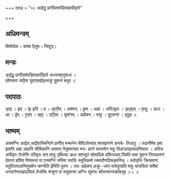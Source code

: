 +++
title = "०८ अद्येदु प्राणीदममन्निमाहापीवृतो"

+++
## अधिमन्त्रम्
विश्वेदेवाः। कवष ऐलूषः। त्रिष्टुप्।

## मन्त्रः
अ॒द्येदु॒ प्राणी॒दम॑मन्नि॒माहापी॑वृतो अधयन्मा॒तुरूधः॑ ।  
एमे॑नमाप जरि॒मा युवा॑न॒महे॑ळ॒न्वसुः॑ सु॒मना॑ बभूव ॥

## पदपाठः
अ॒द्य । इत् । ऊं॒ इति॑ । प्र । आ॒नी॒त् । अम॑मन् । इ॒मा । अहा॑ । अपि॑ऽवृतः । अ॒ध॒य॒त् । मा॒तुः । ऊधः॑ ।  
आ । ई॒म् । ए॒न॒म् । आ॒प॒ । ज॒रि॒मा । युवा॑नम् । अहे॑ळन् । वसुः॑ । सु॒ऽमनाः॑ । ब॒भू॒व॒ ॥

## भाष्यम्
अयमग्निः अद्येत् अद्यैवास्मिन्दिने प्राणीत् मन्थनेन चेष्टितोभवत् श्वसप्राणने अनचे- तिधातुः । तदानीमेव इमा इमानि अहा अहानि सौमिकानि अममन् नेतुममन्यत मन- ज्ञाने व्यत्ययेन श्लुः तिङउत्तद्रत्वादनिघातः । अपिच अपीवृतः तेजोभिः परिवृतः सन् मातुः पृथिव्याः ऊधः सारभूतं सोमादिकं हविरधयत् पिबति तथा युवानं नित्यतरुणं देवानां हविषा मिश्रयन्तं वा एनमग्निं जरिमा जरतिः स्तुतिकर्मा त्स्मादौणदिकइमनिच् । स्तोतृभिः क्रियमाणा स्तुतिरापआभिमुख्येन चाप्नोति ईमिति पूरणः । ततः अहेळन् अक्रु- ध्यन् स्तोतॄन्प्रति वसुः वासयिता सर्वेषां धनदानेनाच्छादयिता तेजोभिः शत्रूणां वा वसुमान्वा अग्निः सुमनाः शोभनमनस्कोबभूव ॥ ८ ॥